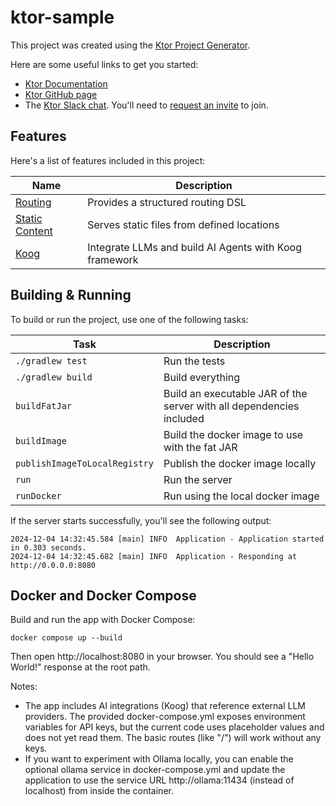 # ktor-sample

This project was created using the [Ktor Project Generator](https://start.ktor.io).

Here are some useful links to get you started:

- [Ktor Documentation](https://ktor.io/docs/home.html)
- [Ktor GitHub page](https://github.com/ktorio/ktor)
- The [Ktor Slack chat](https://app.slack.com/client/T09229ZC6/C0A974TJ9). You'll need to [request an invite](https://surveys.jetbrains.com/s3/kotlin-slack-sign-up) to join.

## Features

Here's a list of features included in this project:

| Name                                                     | Description                                            |
| ----------------------------------------------------------|-------------------------------------------------------- |
| [Routing](https://start.ktor.io/p/routing)               | Provides a structured routing DSL                      |
| [Static Content](https://start.ktor.io/p/static-content) | Serves static files from defined locations             |
| [Koog](https://start.ktor.io/p/koog)                     | Integrate LLMs and build AI Agents with Koog framework |

## Building & Running

To build or run the project, use one of the following tasks:

| Task                          | Description                                                          |
| -------------------------------|---------------------------------------------------------------------- |
| `./gradlew test`              | Run the tests                                                        |
| `./gradlew build`             | Build everything                                                     |
| `buildFatJar`                 | Build an executable JAR of the server with all dependencies included |
| `buildImage`                  | Build the docker image to use with the fat JAR                       |
| `publishImageToLocalRegistry` | Publish the docker image locally                                     |
| `run`                         | Run the server                                                       |
| `runDocker`                   | Run using the local docker image                                     |

If the server starts successfully, you'll see the following output:

```
2024-12-04 14:32:45.584 [main] INFO  Application - Application started in 0.303 seconds.
2024-12-04 14:32:45.682 [main] INFO  Application - Responding at http://0.0.0.0:8080
```



## Docker and Docker Compose

Build and run the app with Docker Compose:

```
docker compose up --build
```

Then open http://localhost:8080 in your browser. You should see a "Hello World!" response at the root path.

Notes:
- The app includes AI integrations (Koog) that reference external LLM providers. The provided docker-compose.yml exposes environment variables for API keys, but the current code uses placeholder values and does not yet read them. The basic routes (like "/") will work without any keys.
- If you want to experiment with Ollama locally, you can enable the optional ollama service in docker-compose.yml and update the application to use the service URL http://ollama:11434 (instead of localhost) from inside the container.
